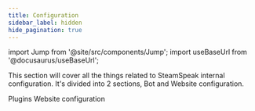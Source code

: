 ```yaml
---
title: Configuration
sidebar_label: hidden
hide_pagination: true
---
```


import Jump from '@site/src/components/Jump';
import useBaseUrl from '@docusaurus/useBaseUrl';


This section will cover all the things related to SteamSpeak internal configuration. It's divided into 2 sections, Bot and Website configuration.

<Jump to="useBaseUrl('/docs/setup/configuration/bot')">Plugins</Jump>
<Jump to="useBaseUrl('/docs/setup/configuration/website')">Website configuration</Jump>
